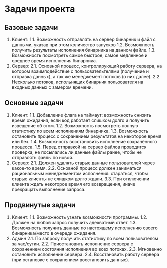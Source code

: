 # Задачи проекта

## Базовые задачи
1. Клиент:
1.1. Возможность отправлять на сервер бинарник и файл с данными, указав при этом количество запусков
1.2. Возможность получить результаты исполнения бинарника на данном файле.
1.3. Возможность посмотреть самое быстрое, самое медленное и среднее время исполнения бинарника.
2. Сервер:
2.1. Основной процесс, контролирующий работу сервера, на котором взаимподействие с пользовательтелями (получение и отправка данных), а так же менеджемент потоков (о них далее).
2.2 Несколько потоков, испольнящих бинарник пользователя на входных данных с замером времени.

## Основные задачи
1. Клиент:
1.1. Добавление флага на таймаут: возможность снизить время ожидания, если код работает слишком долго и получить извещение об этом.
1.2. Возможность посмотреть полную статистику по всем исполнениям бинарника.
1.3. Возможность остановить процесс с сохранением результатов на некоторое время или без.
1.4. Возможность восстановить исполнение сохранённого процесса.
1.5. Перед отправкой на сервер файлов проводится проверка, не посылались ли данные файлы ранее, чтобы не отправлять файлы по новой.
2. Сервер:
2.1. Должен удалять старые данные пользователей через какое-то время.
2.2. Основной процесс должен заниматься рациональным менеджементом исполнения: стараться, чтобы старые клиенты не слишком долго ждали.
3.3. При отключении клиента ждать некоторое время его возвращения, иначе прекращать выполнение запроса.

## Продвинутые задачи
1. Клиент:
1.1. Возможность узнать возможности программы.
1.2. Должен на любой запрос получить адекватный ответ.
1.3. Возможность получить данные по настоящему исполнению своего бинарника/место в очереди ожидания.
2. Админ
2.1. По запросу получить статистику по всем пользователям за час/сутки.
2.2. Приостановить исполнение сервера с сохранением состояния исполнения во всех потоках.
2.3. Мгновенно остановить исполнение сервера.
2.4. Восстановить работу сервера (при остановке с сохранением восстановить данные).

